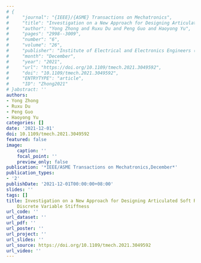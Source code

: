 ```yaml
---
# {
#     "journal": "{IEEE}/{ASME} Transactions on Mechatronics",
#     "title": "Investigation on a New Approach for Designing Articulated Soft Robots With Discrete Variable Stiffness",
#     "author": "Yong Zhong and Ruxu Du and Peng Guo and Haoyong Yu",
#     "pages": "2998--3009",
#     "number": "6",
#     "volume": "26",
#     "publisher": "Institute of Electrical and Electronics Engineers ({IEEE})",
#     "month": "December",
#     "year": "2021",
#     "url": "https://doi.org/10.1109/tmech.2021.3049592",
#     "doi": "10.1109/tmech.2021.3049592",
#     "ENTRYTYPE": "article",
#     "ID": "Zhong2021"
# }abstract: ''
authors:
- Yong Zhong
- Ruxu Du
- Peng Guo
- Haoyong Yu
categories: []
date: '2021-12-01'
doi: 10.1109/tmech.2021.3049592
featured: false
image:
    caption: ''
    focal_point: ''
    preview_only: false
publication: '*IEEE/ASME Transactions on Mechatronics,December*'
publication_types:
- '2'
publishDate: '2021-12-01T00:00:00+08:00'
slides: ''
tags: []
title: Investigation on a New Approach for Designing Articulated Soft Robots With
    Discrete Variable Stiffness
url_code: ''
url_dataset: ''
url_pdf: ''
url_poster: ''
url_project: ''
url_slides: ''
url_source: https://doi.org/10.1109/tmech.2021.3049592
url_video: ''
---
```

